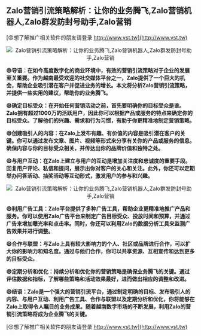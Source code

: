 ## **Zalo营销引流策略解析：让你的业务腾飞,Zalo营销机器人,Zalo群发防封号助手,Zalo营销**

[😍想了解推广相关软件的朋友请登录 http://www.vst.tw](http://www.vst.tw)

 <center><img src="https://vst.tw/MP4/tuiguang/png/3.png" alt="Zalo营销引流策略解析：让你的业务腾飞,Zalo营销机器人,Zalo群发防封号助手,Zalo营销"></center>

**😄导语：在如今高度数字化的商业环境中，有效的营销引流策略对于企业的发展至关重要。作为越南最受欢迎的社交媒体平台之一，Zalo提供了一个巨大的机会，帮助企业吸引潜在客户并促进业务的增长。本文将分析Zalo营销引流策略，并提供一些实用的建议，帮助你的业务腾飞。**

**😄确定目标受众：在开始任何营销活动之前，首先要明确你的目标受众是谁。Zalo拥有超过1000万的活跃用户，因此你可以根据产品或服务的特点来确定你的目标受众。了解他们的兴趣、需求和行为习惯，有助于你更精准地制定营销策略。**

**😄创建吸引人的内容：在Zalo上发布有趣、有价值的内容是吸引潜在客户的关键。你可以通过发布文章、图片、视频等形式来分享有关你的产品或服务的信息。确保内容与你的目标受众相关，并传达出你的品牌价值和独特之处。**

**😄与用户互动：在Zalo上建立与用户的互动是增加关注度和忠诚度的重要手段。回复用户评论、私信和提问，展示出你对客户的关心和关注。此外，你还可以定期举办问答活动、抽奖活动等互动形式，激发用户的参与和兴趣。**

 <center><img src="https://vst.tw/MP4/tuiguang/png/1.png" alt="Zalo营销引流策略解析：让你的业务腾飞,Zalo营销机器人,Zalo群发防封号助手,Zalo营销"></center>

**😄利用广告工具：Zalo平台提供了多种广告工具，帮助企业更精准地推广产品和服务。你可以使用Zalo广告平台来制定广告目标受众、投放时间和预算，并通过广告来增加曝光率和点击率。同时，你还可以利用Zalo的数据分析工具来监测广告效果并进行调整。**

**😄合作与联盟：与Zalo上具有较大影响力的个人、社区或品牌进行合作，可以扩大你的影响力和知名度。通过与他们合作，你可以共享资源、互相宣传和达到更多的目标受众。**

**😄定期分析和优化：持续分析和优化你的营销策略是确保业务腾飞的关键。通过评估数据和指标，了解哪些策略和活动效果最好，进而做出相应的调整和改进。**

**😄结语：Zalo是一个强大的营销引流平台，通过制定明确的目标、发布吸引人的内容、与用户互动、利用广告工具、合作与联盟以及定期分析和优化，你将能够在Zalo上取得令人瞩目的业务成果。随着越南数字市场的不断发展，利用Zalo的营销引流策略将成为企业腾飞的关键。**

[😍想了解推广相关软件的朋友请登录 http://www.vst.tw](http://www.vst.tw)



